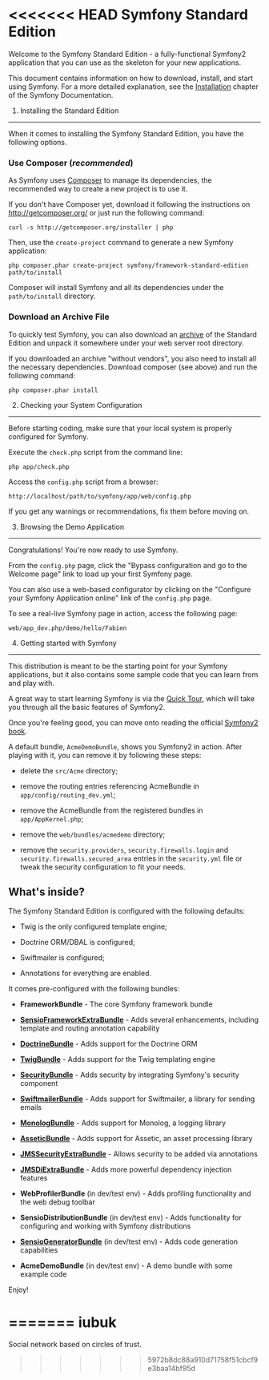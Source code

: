 <<<<<<< HEAD
Symfony Standard Edition
========================

Welcome to the Symfony Standard Edition - a fully-functional Symfony2
application that you can use as the skeleton for your new applications.

This document contains information on how to download, install, and start
using Symfony. For a more detailed explanation, see the [Installation][1]
chapter of the Symfony Documentation.

1) Installing the Standard Edition
----------------------------------

When it comes to installing the Symfony Standard Edition, you have the
following options.

### Use Composer (*recommended*)

As Symfony uses [Composer][2] to manage its dependencies, the recommended way
to create a new project is to use it.

If you don't have Composer yet, download it following the instructions on
http://getcomposer.org/ or just run the following command:

    curl -s http://getcomposer.org/installer | php

Then, use the `create-project` command to generate a new Symfony application:

    php composer.phar create-project symfony/framework-standard-edition path/to/install

Composer will install Symfony and all its dependencies under the
`path/to/install` directory.

### Download an Archive File

To quickly test Symfony, you can also download an [archive][3] of the Standard
Edition and unpack it somewhere under your web server root directory.

If you downloaded an archive "without vendors", you also need to install all
the necessary dependencies. Download composer (see above) and run the
following command:

    php composer.phar install

2) Checking your System Configuration
-------------------------------------

Before starting coding, make sure that your local system is properly
configured for Symfony.

Execute the `check.php` script from the command line:

    php app/check.php

Access the `config.php` script from a browser:

    http://localhost/path/to/symfony/app/web/config.php

If you get any warnings or recommendations, fix them before moving on.

3) Browsing the Demo Application
--------------------------------

Congratulations! You're now ready to use Symfony.

From the `config.php` page, click the "Bypass configuration and go to the
Welcome page" link to load up your first Symfony page.

You can also use a web-based configurator by clicking on the "Configure your
Symfony Application online" link of the `config.php` page.

To see a real-live Symfony page in action, access the following page:

    web/app_dev.php/demo/hello/Fabien

4) Getting started with Symfony
-------------------------------

This distribution is meant to be the starting point for your Symfony
applications, but it also contains some sample code that you can learn from
and play with.

A great way to start learning Symfony is via the [Quick Tour][4], which will
take you through all the basic features of Symfony2.

Once you're feeling good, you can move onto reading the official
[Symfony2 book][5].

A default bundle, `AcmeDemoBundle`, shows you Symfony2 in action. After
playing with it, you can remove it by following these steps:

  * delete the `src/Acme` directory;

  * remove the routing entries referencing AcmeBundle in
    `app/config/routing_dev.yml`;

  * remove the AcmeBundle from the registered bundles in `app/AppKernel.php`;

  * remove the `web/bundles/acmedemo` directory;

  * remove the `security.providers`, `security.firewalls.login` and
    `security.firewalls.secured_area` entries in the `security.yml` file or
    tweak the security configuration to fit your needs.

What's inside?
---------------

The Symfony Standard Edition is configured with the following defaults:

  * Twig is the only configured template engine;

  * Doctrine ORM/DBAL is configured;

  * Swiftmailer is configured;

  * Annotations for everything are enabled.

It comes pre-configured with the following bundles:

  * **FrameworkBundle** - The core Symfony framework bundle

  * [**SensioFrameworkExtraBundle**][6] - Adds several enhancements, including
    template and routing annotation capability

  * [**DoctrineBundle**][7] - Adds support for the Doctrine ORM

  * [**TwigBundle**][8] - Adds support for the Twig templating engine

  * [**SecurityBundle**][9] - Adds security by integrating Symfony's security
    component

  * [**SwiftmailerBundle**][10] - Adds support for Swiftmailer, a library for
    sending emails

  * [**MonologBundle**][11] - Adds support for Monolog, a logging library

  * [**AsseticBundle**][12] - Adds support for Assetic, an asset processing
    library

  * [**JMSSecurityExtraBundle**][13] - Allows security to be added via
    annotations

  * [**JMSDiExtraBundle**][14] - Adds more powerful dependency injection
    features

  * **WebProfilerBundle** (in dev/test env) - Adds profiling functionality and
    the web debug toolbar

  * **SensioDistributionBundle** (in dev/test env) - Adds functionality for
    configuring and working with Symfony distributions

  * [**SensioGeneratorBundle**][15] (in dev/test env) - Adds code generation
    capabilities

  * **AcmeDemoBundle** (in dev/test env) - A demo bundle with some example
    code

Enjoy!

[1]:  http://symfony.com/doc/2.1/book/installation.html
[2]:  http://getcomposer.org/
[3]:  http://symfony.com/download
[4]:  http://symfony.com/doc/2.1/quick_tour/the_big_picture.html
[5]:  http://symfony.com/doc/2.1/index.html
[6]:  http://symfony.com/doc/2.1/bundles/SensioFrameworkExtraBundle/index.html
[7]:  http://symfony.com/doc/2.1/book/doctrine.html
[8]:  http://symfony.com/doc/2.1/book/templating.html
[9]:  http://symfony.com/doc/2.1/book/security.html
[10]: http://symfony.com/doc/2.1/cookbook/email.html
[11]: http://symfony.com/doc/2.1/cookbook/logging/monolog.html
[12]: http://symfony.com/doc/2.1/cookbook/assetic/asset_management.html
[13]: http://jmsyst.com/bundles/JMSSecurityExtraBundle/master
[14]: http://jmsyst.com/bundles/JMSDiExtraBundle/master
[15]: http://symfony.com/doc/2.1/bundles/SensioGeneratorBundle/index.html
=======
iubuk
=====

Social network based on circles of trust.
>>>>>>> 5972b8dc88a910d71758f51cbcf9e3baa14bf95d
